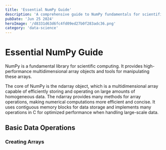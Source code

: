 ```yaml
---
title: 'Essential NumPy Guide'
description: 'A comprehensive guide to NumPy fundamentals for scientific computing and data analysis'
pubDate: 'Jun 25 2024'
heroImage: '/d8331d63d6fc4fd09ed27b0f283adc36.png'
category: 'data-science'
---
```


# Essential NumPy Guide

NumPy is a fundamental library for scientific computing. It provides high-performance multidimensional array objects and tools for manipulating these arrays.

The core of NumPy is the ndarray object, which is a multidimensional array capable of efficiently storing and operating on large amounts of homogeneous data. The ndarray provides many methods for array operations, making numerical computations more efficient and concise. It uses contiguous memory blocks for data storage and implements many operations in C for optimized performance when handling large-scale data.

## Basic Data Operations

### Creating Arrays